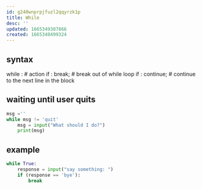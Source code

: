 ```yaml
---
id: g240wnprpjfuzl2qqyrzk1p
title: While
desc: ''
updated: 1665349387866
created: 1665348499324
---
```


## syntax
while <condition that evaluates to boolean>:
    # action
    if <condition that evaluates to boolean>:
        break; # break out of while loop
    if <condition that evaluates to boolean>:
        continue; # continue to the next line in the block

## waiting until user quits
```python
msg =''
while msg != 'quit'
    msg = input("What should I do?")
    print(msg)
```

## example
```python
while True:
    response = input("say something: ")
    if (response == 'bye'):
        break
```